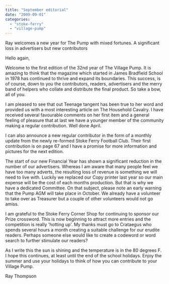 ```yaml
---
title: "September editorial"
date: "2009-09-01"
categories: 
  - "stoke-ferry"
  - "village-pump"
---
```


Ray welcomes a new year for The Pump with mixed fortunes. A significant loss in advertisers but new contributors

Hello again,

Welcome to the first edition of the 32nd year of The Village Pump. It is amazing to think that the magazine which started in James Bradfield School in 1978 has continued to thrive and expand its boundaries. This success, is of course, down to you the contributors, readers, advertisers and the merry band of helpers who collate and distribute the final product. So take a bow, all of you.

I am pleased to see that out Teenage tangent has been true to her word and provided us with a most interesting article on The Household Cavalry. I have received several favourable comments on her first item and a general feeling of pleasure that at last we have a younger member of the community making a regular contribution. Well done April.

I can also announce a new regular contributor in the form of a monthly update from the newly re-formed Stoke Ferry Football Club. Their first contribution is on page 67 and I have a promise for more information and pictures for the next edition.

The start of our new Financial Year has shown a significant reduction in the number of our advertisers. Whereas I am aware that many people feel we have too many adverts, the resulting loss of revenue is something we will need to live with. Luckily we replaced our Copy printer last year so our main expense will be the cost of each months production. But that is why we have a dedicated Committee. On that subject, please note an early warning that the Pump AGM will take place in October. We already have a volunteer to take over as Treasurer but a couple of other volunteers would not go amiss.

I am grateful to the Stoke Ferry Corner Shop for continuing to sponsor our Prize crossword. This is now beginning to attract more entries and the competition is really 'hotting up'. My thanks must go to Crataegus who spends several hours a month creating a suitable challenge for our erudite readers. Perhaps someone else would like to create a codeword or word search to further stimulate our readers?

As I write this the sun is shining and the temperature is in the 80 degrees F. I hope this continues, at least until the end of the school holidays. Enjoy the summer and use your holidays to think of how you can contribute to your Village Pump.

Ray Thompson
